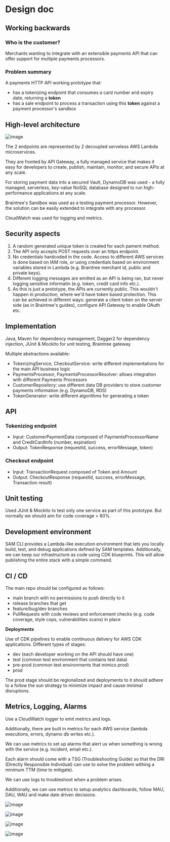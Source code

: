 # Design doc

## Working backwards

### Who is the customer?

Merchants wanting to integrate with an extensible payments API that can offer support for multiple payments processors.

### Problem summary

A payments HTTP API working prototype that:
- has a tokenizing endpoint that consumes a card number and expiry date, returning a **token**
- has a sale endpoint to process a transaction using this **token** against a payment processor's sandbox

## High-level architecture

![image](https://user-images.githubusercontent.com/16444369/137162975-e1455149-de0b-46e2-9574-bf58adfa785e.png)


The 2 endpoints are represented by 2 decoupled serveless AWS Lambda microservices.

They are fronted by API Gateway, a fully managed service that makes it easy for developers to create, publish, maintain, monitor, and secure APIs at any scale.

For storing payment data into a secured Vault, DynamoDB was used - a fully managed, serverless, key-value NoSQL database designed to run high-performance applications at any scale.

Braintree's Sandbox was used as a testing payment processor. However, the solution can be easily extended to integrate with any processor.

CloudWatch was used for logging and metrics.

## Security aspects

1. A random generated unique token is created for each pament method.
2. The API only accepts POST requests over an https endpoint.
3. No credentials hardcoded in the code. Access to different AWS services is done based on IAM role, or using credentials based on environment variables stored in Lambda (e.g. Braintree merchant id, public and private keys).
4. Different logging messages are emitted as an API is being ran, but never logging sensitive informatin (e.g. token, credit card info etc.).
5. As this is just a prototype, the APIs are currently public. This wouldn't happen in production, where we'd have token based protection. This can be achieved in different ways: generate a client token on the server side (as in Braintree's guides), configure API Gateway to enable OAuth etc.

## Implementation
Java, Maven for dependency management, Dagger2 for dependency injection, JUnit & Mockito for unit testing, Braintree gateway.

Multiple abstractions available:
- TokenizingService, CheckoutService: write different implementations for the main API business logic
- PaymentsProcessor, PaymentsProcessorResolver: allows integration with different Payments Processors
- CustomerRepository: use different data DB providers to store customer payments information (e.g. DynamoDB, RDS)
- TokenGenerator: write different algorithms for generating a token

## API
### Tokenizing endpoint
- Input: CustomerPaymentData composed of PaymentsProcessorName and CreditCardInfo (number, expiration)
- Output: TokenResponse (requestId, success, errorMessage, token)

### Checkout endpoint
- Input: TransactionRequest composed of Token and Amount
- Output: CheckoutResponse (requestId, success, errorMessage, Transaction result)

## Unit testing
Used JUnit & Mockito to test only one service as part of this prototype. But normally we should aim for code coverage > 80%.

## Development environment

SAM CLI provides a Lambda-like execution environment that lets you locally build, test, and debug applications defined by SAM templates. 
Additionally, we can keep our infrastructure as code using CDK blueprints. This will allow publishing the entire stack with a simple command.

## CI / CD

The main repo should be configured as follows:
- main branch with no permissions to push directly to it
- release branches that get 
- feature/bug/dev branches
- PullRequests with code reviews and enforcement checks (e.g. code coverage, style cops, vulnerabilities scans) in place

**Deployments**

Use of CDK pipelines to enable continuous delivery for AWS CDK applications.
Different types of stages:
- dev (each developer working on the API should have one)
- test (common test environment that contains test data)
- pre-prod (common test environments that mimics prod)
- prod

The prod stage should be regionalized and deployments to it should adhere to a follow the sun strategy to minimize impact and cause minimal disruptions.

## Metrics, Logging, Alarms
Use a CloudWatch logger to emit metrics and logs.

Additionally, there are built in metrics for each AWS service (lambda executions, errors, dynamo db writes etc.).

We can use metrics to set up alarms that alert us when something is wrong with the service (e.g. incident, email etc.).

Each alarm should come with a TSG (Troubleshooting Guide) so that the DRI (Directly Responsible Individual) can use to solve the problem withing a minimum TTM (time to mitigate).

We can use logs to troubleshoot when a problem arises.

Additionally, we can use metrics to setup analytics dashboards, follow MAU, DAU, WAU and make date driven decisions.

![image](https://user-images.githubusercontent.com/16444369/137163411-3b923487-056e-4498-9d44-4c28943a4083.png)

![image](https://user-images.githubusercontent.com/16444369/137163233-46c8902f-acf8-476f-8345-fd478c1ecac7.png)

![image](https://user-images.githubusercontent.com/16444369/137163561-45d6edc8-50e4-4ce3-9ae3-5bf69a532046.png)

![image](https://user-images.githubusercontent.com/16444369/137164268-3b13acb0-5afb-4f99-8857-a6ac80fa3e6d.png)




